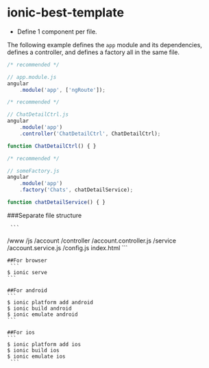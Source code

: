 # ionic-best-template

 - Define 1 component per file.

  The following example defines the `app` module and its dependencies, defines a controller, and defines a factory all in the same file.

  ```javascript
  /* recommended */

  // app.module.js
  angular
      .module('app', ['ngRoute']);
  ```

  ```javascript
  /* recommended */

  // ChatDetailCtrl.js
  angular
      .module('app')
      .controller('ChatDetailCtrl', ChatDetailCtrl);

  function ChatDetailCtrl() { }
  ```

  ```javascript
  /* recommended */

  // someFactory.js
  angular
      .module('app')
      .factory('Chats', chatDetailService);

  function chatDetailService() { }
  ```
  
  ###Separate file structure
  
  
     ```
/www
  /js
    /account
      /controller
        /account.controller.js
      /service
        /account.service.js
      /config.js
index.html
    ```
    

    
    ##For browser
     ```
    $ ionic serve
    ```
    
    ##For android
    ```
    $ ionic platform add android
    $ ionic build android
    $ ionic emulate android
    ```
    
    ##For ios
    ```
    $ ionic platform add ios
    $ ionic build ios
    $ ionic emulate ios
     ```
    
